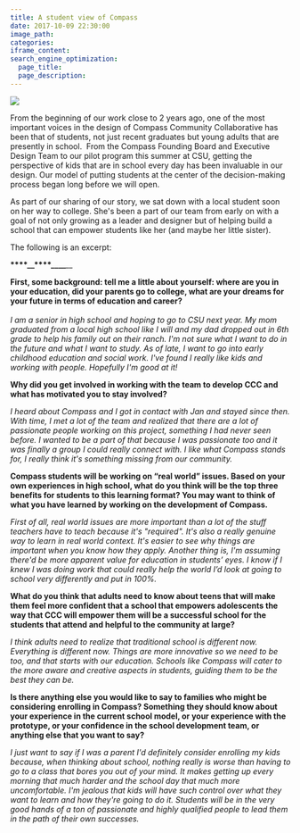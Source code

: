 ```yaml
---
title: A student view of Compass
date: 2017-10-09 22:30:00
image_path:
categories:
iframe_content:
search_engine_optimization:
  page_title:
  page_description:
---
```



![](/assets/images/versions/glasses---x----2151-566x---.jpg)

From the beginning of our work close to 2 years ago, one of the most important voices in the design of Compass Community Collaborative has been that of students, not just recent graduates but young adults that are presently in school.  From the Compass Founding Board and Executive Design Team to our pilot program this summer at CSU, getting the perspective of kids that are in school every day has been invaluable in our design. Our model of putting students at the center of the decision-making process began long before we will open.

As part of our sharing of our story, we sat down with a local student soon on her way to college. She's been a part of our team from early on with a goal of not only growing as a leader and designer but of helping build a school that can empower students like her (and maybe her little sister).

The following is an excerpt:

**__****__****__****__****__****__****__***__*

**First, some background: tell me a little about yourself: where are you in your education, did your parents go to college, what are your dreams for your future in terms of education and career?**<br>*<br>I am a senior in high school and hoping to go to CSU next year. My mom graduated from a local high school like I will and my dad dropped out in 6th grade to help his family out on their ranch. I'm not sure what I want to do in the future and what I want to study. As of late, I want to go into early childhood education and social work. I've found I really like kids and working with people. Hopefully I'm good at it!*

**Why did you get involved in working with the team to develop CCC and what has motivated you to stay involved?**

*I heard about Compass and I got in contact with Jan and stayed since then. With time, I met a lot of the team and realized that there are a lot of passionate people working on this project, something I had never seen before. I wanted to be a part of that because I was passionate too and it was finally a group I could really connect with. I like what Compass stands for, I really think it's something missing from our community.*

**Compass students will be working on “real world” issues. Based on your own experiences in high school, what do you think will be the top three benefits for students to this learning format? You may want to think of what you have learned by working on the development of Compass.**

*First of all, real world issues are more important than a lot of the stuff teachers have to teach because it's "required". It's also a really genuine way to learn in real world context. It's easier to see why things are important when you know how they apply. Another thing is, I'm assuming there'd be more apparent value for education in students’ eyes. I know if I knew I was doing work that could really help the world I’d look at going to school very differently and put in 100%.*

**What do you think that adults need to know about teens that will make them feel more confident that a school that empowers adolescents the way that CCC will empower them will be a successful school for the students that attend and helpful to the community at large?**

*I think adults need to realize that traditional school is different now. Everything is different now. Things are more innovative so we need to be too, and that starts with our education. Schools like Compass will cater to the more aware and creative aspects in students, guiding them to be the best they can be.*

**Is there anything else you would like to say to families who might be considering enrolling in Compass? Something they should know about your experience in the current school model, or your experience with the prototype, or your confidence in the school development team, or anything else that you want to say?**

*I just want to say if I was a parent I'd definitely consider enrolling my kids because, when thinking about school, nothing really is worse than having to go to a class that bores you out of your mind. It makes getting up every morning that much harder and the school day that much more uncomfortable. I'm jealous that kids will have such control over what they want to learn and how they're going to do it. Students will be in the very good hands of a ton of passionate and highly qualified people to lead them in the path of their own successes.*